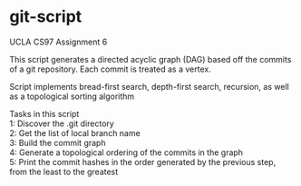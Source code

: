 # git-script

UCLA CS97 Assignment 6 <br/>

This script generates a directed acyclic graph (DAG) based off the commits of a git repository. Each commit is treated as a vertex. <br/>

Script implements bread-first search, depth-first search, recursion, as well as a topological sorting algorithm

Tasks in this script <br/>
1: Discover the .git directory  <br/>
2: Get the list of local branch name  <br/>
3: Build the commit graph  <br/>
4: Generate a topological ordering of the commits in the graph  <br/>
5: Print the commit hashes in the order generated by the previous step, from the least to the greatest  <br/>
